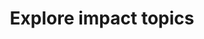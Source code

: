 ---
layout: categorypage
categories: resources
category: resources-explore
title: Explore impact topics
excerpt: Learn more about the challenges that positive impact can address.
image:
  teaser: resources/explore/teaser.jpg #recommended 400x250
---